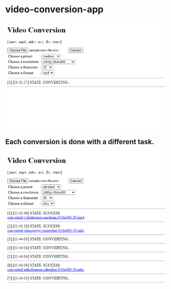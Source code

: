 # video-conversion-app

![Video Conversion](https://github.com/caacuk/video-conversion-app/blob/master/Capture.PNG?raw=true)

## Each conversion is done with a different task.
![Video Conversion](https://github.com/caacuk/video-conversion-app/blob/master/Capture2.PNG?raw=true)
